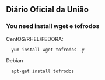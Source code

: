 ## Diário Oficial da União
### You need install wget e tofrodos

CentOS/RHEL/FEDORA:

      yum install wget tofrodos -y
      
Debian

      apt-get install tofrodos
